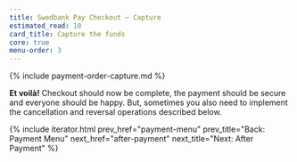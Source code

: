 ```yaml
---
title: Swedbank Pay Checkout – Capture
estimated_read: 10
card_title: Capture the funds
core: true
menu-order: 3
---
```


{% include payment-order-capture.md %}

**Et voilà!** Checkout should now be complete, the payment should be secure and
everyone should be happy. But, sometimes you also need to implement the
cancellation and reversal operations described below.

{% include iterator.html prev_href="payment-menu"
                         prev_title="Back: Payment Menu"
                         next_href="after-payment"
                         next_title="Next: After Payment" %}
